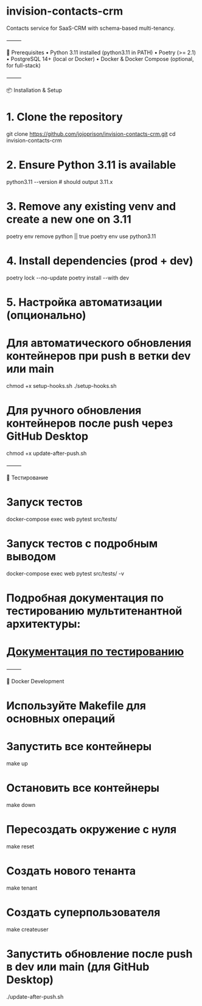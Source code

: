 # invision-contacts-crm

Contacts service for SaaS-CRM with schema-based multi-tenancy.

⸻

🚀 Prerequisites
•	Python 3.11 installed (python3.11 in PATH)
•	Poetry (>= 2.1)
•	PostgreSQL 14+ (local or Docker)
•	Docker & Docker Compose (optional, for full-stack)

⸻

📦 Installation & Setup

# 1. Clone the repository
git clone https://github.com/jojoprison/invision-contacts-crm.git
cd invision-contacts-crm

# 2. Ensure Python 3.11 is available
python3.11 --version   # should output 3.11.x

# 3. Remove any existing venv and create a new one on 3.11
poetry env remove python  || true
poetry env use python3.11

# 4. Install dependencies (prod + dev)
poetry lock --no-update
poetry install --with dev

# 5. Настройка автоматизации (опционально)

# Для автоматического обновления контейнеров при push в ветки dev или main
chmod +x setup-hooks.sh
./setup-hooks.sh

# Для ручного обновления контейнеров после push через GitHub Desktop
chmod +x update-after-push.sh

⸻

🧪 Тестирование

# Запуск тестов
docker-compose exec web pytest src/tests/

# Запуск тестов с подробным выводом
docker-compose exec web pytest src/tests/ -v

# Подробная документация по тестированию мультитенантной архитектуры:
# [Документация по тестированию](src/tests/README.md)

⸻

🐳 Docker Development

# Используйте Makefile для основных операций

# Запустить все контейнеры
make up

# Остановить все контейнеры
make down

# Пересоздать окружение с нуля
make reset

# Создать нового тенанта
make tenant

# Создать суперпользователя
make createuser

# Запустить обновление после push в dev или main (для GitHub Desktop)
./update-after-push.sh
